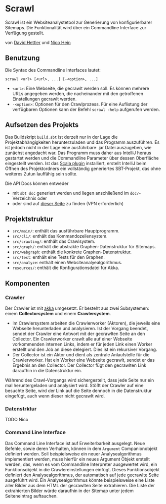 # Scrawl
Scrawl ist ein Websiteanalystetool zur Generierung von konfigurierbarer Sitemaps. Die Funktionalität wird über ein Commandline Interface zur Verfügung gestellt.

von [David Hettler](mailto:david.hettler@campus.lmu.de) und [Nico Hein](mailto:n.hein@campus.lmu.de)

## Benutzung
Die Syntax des Commandline Interfaces lautet:
```
scrawl <url> [<url>, ...] [-<option>, ...]
```

* ```<url>```: Eine Webseite, die gecrawlt werden soll. Es können mehrere URLs angegeben werden, die nacheinander mit den getroffenen Einstellungen gecrawlt werden.
* ```-<option>```: Optionen für den Crawlprozess. Für eine Auflistung der verfügbaren Optionen kann der Befehl ```scrawl -help``` aufgerufen werden.

## Aufsetzen des Projekts
Das Buildskript ```build.sbt``` ist derzeit nur in der Lage die Projektabhängigkeiten herunterzuladen und das Programm auszuführen. Es ist jedoch nicht in der Lage eine ausführbare .jar Datei auszugeben, wie zunächst angedacht war. Das Programm muss daher aus IntelliJ heraus gestartet werden und die Commandline Parameter über dessen Oberfläche eingestellt werden. Ist das [Scala plugin](https://confluence.jetbrains.com/display/SCA/Scala+Plugin+for+IntelliJ+IDEA) installiert, erstellt IntelliJ beim Öffnen des Projektordners ein vollständig generiertes SBT-Projekt, das ohne weiteres Zutun lauffähig sein sollte. 

Die API Docs können entweder 

* mit ```sbt doc``` generiert werden und liegen anschließend im ```doc/```-Verzeichnis oder
* oder sind auf [dieser Seite](https://www.cip.ifi.lmu.de/~hettler/scrawl) zu finden (VPN erforderlich)

## Projektstruktur
* ```src/main/```: enthält das ausführbare Hauptprogramm.
* ```src/cli/```: enthält das Kommandozeilensystem.
* ```src/crawling/```: enthält das Crawlsystem.
* ```src/graph/```: enthält die abstrakte Graphen-Datenstruktur für Sitemaps.
* ```src/webgraph```: enthält die konkrete Graphen-Datenstruktur.
* ```src/test```: enthält eine Tests für den Graphen.
* ```src/analyze```: enthält einen Websiteanalyealgorithmus.
* ```resources/```: enthält die Konfigurationsdatei für Akka.

## Komponenten
### Crawler
Der Crawler ist mit [akka](http://akka.io/) umgesetzt. Er besteht aus zwei Subsystemen: einem **Collectorsystem** und einem **Crawlersystem**.

* Im Crawlersystem arbeiten die Crawlerworker (Aktoren), die jeweils eine Webseite herunterladen und analysieren. Ist der Vorgang beendet, sendet der Crawler eine Antwort mit der gecrawlten Seite an den Collector. Ein Crawlerworker crawlt alle auf einer Webseite vorkommenden internen Links, indem er für jeden Link einen Worker erstellt und den Job an diese delegiert. Dies ist ein rekursiver Vorgang.
* Der Collector ist ein Aktor und dient als zentrale Anlaufstelle für die Crawlerworker. Hat ein Worker eine Webseite gecrawlt, sendet er das Ergebnis an den Collector. Der Collector fügt den gecrawlten Link daraufhin in die Datenstruktur ein.

Während des Crawl-Vorgangs wird sichergestellt, dass jede Seite nur ein mal heruntergeladen und analysiert wird. Stößt der Crawler auf eine besuchte Seite, wird der Link auf die Seite dennoch in die Datenstruktur eingefügt, auch wenn dieser nicht gecrawlt wird. 

### Datenstrktur
TODO Nico

### Command Line Interface
Das Command Line Interface ist auf Erweiterbarkeit ausgelegt. Neue Befehle, sowie deren Verhalten, können in dem ```Argument``` Companionobjekt definiert werden. Soll beispielsweise ein neuer Analysealgorithmus implementiert werden, muss hierfür ein neues Argument Objekt erstellt werden, das, wenn es vom Commandline Interpreter ausgewertet wird, ein Funktionsobjekt in die Crawlereinstellungen einfügt. Dieses Funktionsobjekt definiert den Analysealgorithmus, der automatisch auf jede gecrawlte Seite ausgeführt wird. Ein Analysealgorithmus könnte beispielsweise eine Liste aller Bilder aus dem HTML der gecrawlten Seite extrahieren. Die Liste der extrahierten Bilder würde daraufhin in der Sitemap unter jedem Seiteneintrag auftauchen.

